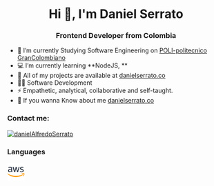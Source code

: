 <h1 align="center">Hi 👋, I'm Daniel Serrato</h1>
<h3 align="center">Frontend Developer from Colombia</h3>


- 🚀 I’m currently Studying Software Engineering on [POLI-politecnico GranColombiano](https://www.poli.edu.co)
- 💻 I’m currently learning **NodeJS, **
- 📌 All of my projects are available at [danielserrato.co](danielserrato.co)
- 👨‍💻 Software Development
- ⚡ Empathetic, analytical, collaborative and self-taught.
- 📝 If you wanna Know about me [danielserrato.co](danielserrato.co) 

<h3 align="left">Contact me:</h3>
<p align="left">
<a href="https://www.linkedin.com/in/daniel-alfredo-serrato-r%C3%ADos-4a8607233/" target="blank"><img align="center" src="https://raw.githubusercontent.com/rahuldkjain/github-profile-readme-generator/neutral-icons/src/images/icons/Social/linked-in-alt.svg" alt="danielAlfredoSerrato" height="30" width="40" /></a>
</p>

<h3 align="left">Languages</h3>
<p align="left"> <a href="https://aws.amazon.com/es/" target="_blank"> <img src="https://raw.githubusercontent.com/devicons/devicon/master/icons/amazonwebservices/amazonwebservices-original-wordmark.svg" alt="aws" width="40" height="40"/> </a>

